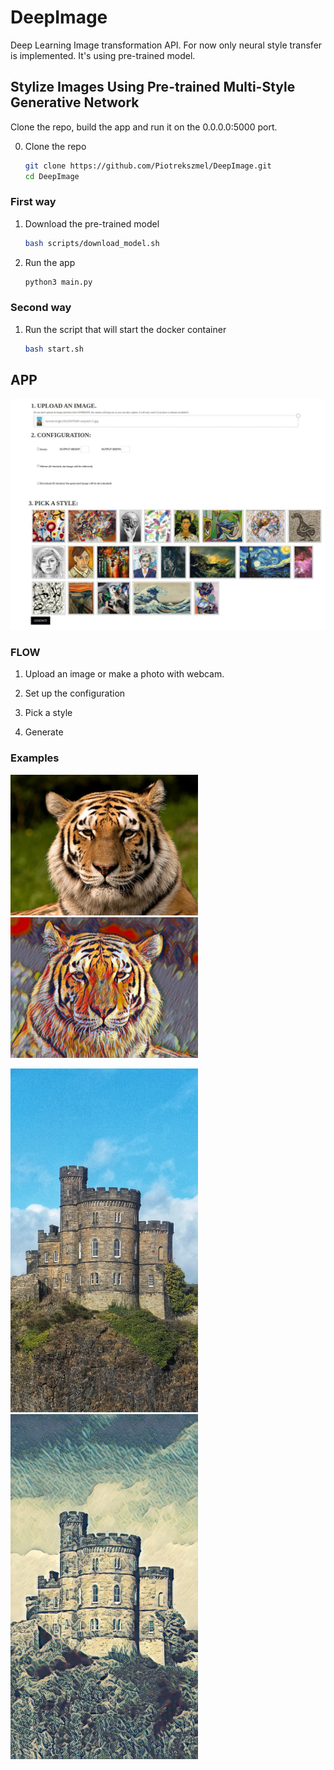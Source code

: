# DeepImage

Deep Learning Image transformation API. For now only neural style transfer is implemented. It's using pre-trained model.

## Stylize Images Using Pre-trained Multi-Style Generative Network

Clone the repo, build the app and run it on the 0.0.0.0:5000 port.

0. Clone the repo

    ```bash
    git clone https://github.com/Piotrekszmel/DeepImage.git
    cd DeepImage
    ```

### First way

1. Download the pre-trained model

    ```bash
    bash scripts/download_model.sh
    ```

2. Run the app

    ```bash
    python3 main.py
    ```

### Second way

1. Run the script that will start the docker container

    ```bash
    bash start.sh
    ```

## APP

<img src ="images/app.jpg" width="700px" />

### FLOW

1. Upload an image or make a photo with webcam.

2. Set up the configuration

3. Pick a style

4. Generate

### Examples

<p float="left">
    <img src ="images/input1.jpg" width="300px" />
    <img src ="images/output1.jpg" width="300px" />
</p>

<p float="left">
    <img src ="images/input2.jpg" width="300px" />
    <img src ="images/output2.jpg" width="300px" />
</p>

